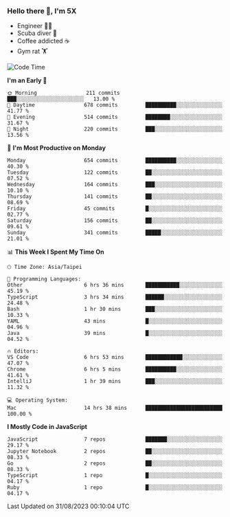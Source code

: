### Hello there 👋, I'm 5X

* Engineer 👨‍💻
* Scuba diver 🤿
* Coffee addicted ☕️
* Gym rat 🏋️

<!--START_SECTION:waka-->
![Code Time](http://img.shields.io/badge/Code%20Time-485%20hrs%2026%20mins-blue)

**I'm an Early 🐤** 

```text
🌞 Morning                211 commits         ███░░░░░░░░░░░░░░░░░░░░░░   13.00 % 
🌆 Daytime                678 commits         ██████████░░░░░░░░░░░░░░░   41.77 % 
🌃 Evening                514 commits         ████████░░░░░░░░░░░░░░░░░   31.67 % 
🌙 Night                  220 commits         ███░░░░░░░░░░░░░░░░░░░░░░   13.56 % 
```
📅 **I'm Most Productive on Monday** 

```text
Monday                   654 commits         ██████████░░░░░░░░░░░░░░░   40.30 % 
Tuesday                  122 commits         ██░░░░░░░░░░░░░░░░░░░░░░░   07.52 % 
Wednesday                164 commits         ███░░░░░░░░░░░░░░░░░░░░░░   10.10 % 
Thursday                 141 commits         ██░░░░░░░░░░░░░░░░░░░░░░░   08.69 % 
Friday                   45 commits          █░░░░░░░░░░░░░░░░░░░░░░░░   02.77 % 
Saturday                 156 commits         ██░░░░░░░░░░░░░░░░░░░░░░░   09.61 % 
Sunday                   341 commits         █████░░░░░░░░░░░░░░░░░░░░   21.01 % 
```


📊 **This Week I Spent My Time On** 

```text
🕑︎ Time Zone: Asia/Taipei

💬 Programming Languages: 
Other                    6 hrs 36 mins       ███████████░░░░░░░░░░░░░░   45.19 % 
TypeScript               3 hrs 34 mins       ██████░░░░░░░░░░░░░░░░░░░   24.48 % 
Bash                     1 hr 30 mins        ███░░░░░░░░░░░░░░░░░░░░░░   10.33 % 
YAML                     43 mins             █░░░░░░░░░░░░░░░░░░░░░░░░   04.96 % 
Java                     39 mins             █░░░░░░░░░░░░░░░░░░░░░░░░   04.52 % 

🔥 Editors: 
VS Code                  6 hrs 53 mins       ████████████░░░░░░░░░░░░░   47.07 % 
Chrome                   6 hrs 5 mins        ██████████░░░░░░░░░░░░░░░   41.61 % 
IntelliJ                 1 hr 39 mins        ███░░░░░░░░░░░░░░░░░░░░░░   11.32 % 

💻 Operating System: 
Mac                      14 hrs 38 mins      █████████████████████████   100.00 % 
```

**I Mostly Code in JavaScript** 

```text
JavaScript               7 repos             ███████░░░░░░░░░░░░░░░░░░   29.17 % 
Jupyter Notebook         2 repos             ██░░░░░░░░░░░░░░░░░░░░░░░   08.33 % 
Go                       2 repos             ██░░░░░░░░░░░░░░░░░░░░░░░   08.33 % 
TypeScript               1 repo              █░░░░░░░░░░░░░░░░░░░░░░░░   04.17 % 
Ruby                     1 repo              █░░░░░░░░░░░░░░░░░░░░░░░░   04.17 % 
```




 Last Updated on 31/08/2023 00:10:04 UTC
<!--END_SECTION:waka-->
